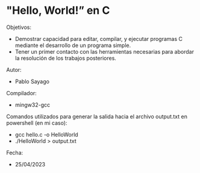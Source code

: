 # "Hello, World!” en C
Objetivos:
- Demostrar capacidad para editar, compilar, y ejecutar programas C mediante el
desarrollo de un programa simple.
- Tener un primer contacto con las herramientas necesarias para abordar la resolución
de los trabajos posteriores.

Autor: 
- Pablo Sayago

Compilador: 
- mingw32-gcc

Comandos utilizados para generar la salida hacia el archivo output.txt en powershell (en mi caso):
- gcc hello.c -o HelloWorld
- ./HelloWorld > output.txt

Fecha: 
- 25/04/2023


